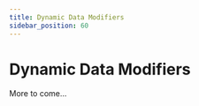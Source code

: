 ```yaml
---
title: Dynamic Data Modifiers
sidebar_position: 60
---
```


# Dynamic Data Modifiers

More to come...